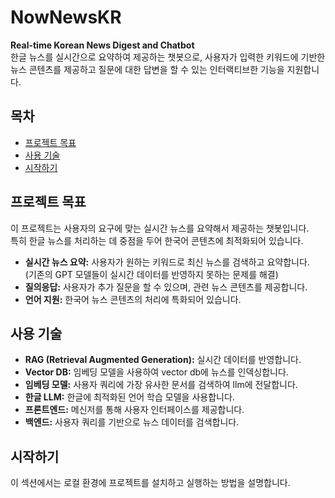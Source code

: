 # NowNewsKR 
**Real-time Korean News Digest and Chatbot**    
한글 뉴스를 실시간으로 요약하여 제공하는 챗봇으로, 사용자가 입력한 키워드에 기반한 뉴스 콘텐츠를 제공하고 질문에 대한 답변을 할 수 있는 인터랙티브한 기능을 지원합니다.

## 목차
- [프로젝트 목표](#프로젝트-목표)
- [사용 기술](#사용-기술)
- [시작하기](#시작하기)

## 프로젝트 목표
이 프로젝트는 사용자의 요구에 맞는 실시간 뉴스를 요약해서 제공하는 챗봇입니다.   
특히 한글 뉴스를 처리하는 데 중점을 두어 한국어 콘텐츠에 최적화되어 있습니다.    

- **실시간 뉴스 요약:** 사용자가 원하는 키워드로 최신 뉴스를 검색하고 요약합니다.   
(기존의 GPT 모델들이 실시간 데이터를 반영하지 못하는 문제를 해결)   
- **질의응답:** 사용자가 추가 질문을 할 수 있으며, 관련 뉴스 콘텐츠를 제공합니다.
- **언어 지원:** 한국어 뉴스 콘텐츠의 처리에 특화되어 있습니다.

## 사용 기술
- **RAG (Retrieval Augmented Generation):** 실시간 데이터를 반영합니다.
- **Vector DB:** 임베딩 모델을 사용하여 vector db에 뉴스를 인덱싱합니다.
- **임베딩 모델:** 사용자 쿼리에 가장 유사한 문서를 검색하여 llm에 전달합니다.
- **한글 LLM:** 한글에 최적화된 언어 학습 모델을 사용합니다.
- **프론트엔드:** 메신저를 통해 사용자 인터페이스를 제공합니다.
- **백엔드:** 사용자 쿼리를 기반으로 뉴스 데이터를 검색합니다.

## 시작하기
이 섹션에서는 로컬 환경에 프로젝트를 설치하고 실행하는 방법을 설명합니다.


